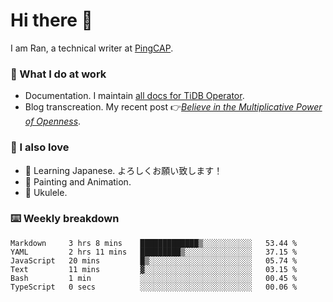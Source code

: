 # Hi there 👋

I am Ran, a technical writer at [PingCAP](https://pingcap.com/).

### 📝 What I do at work

- Documentation. I maintain [all docs for TiDB Operator](https://github.com/pingcap/docs-tidb-operator).
- Blog transcreation. My recent post 👉[*Believe in the Multiplicative Power of Openness*](https://pingcap.com/blog/believe-in-the-multiplicative-power-of-openness-open-source-community).

### 🤠 I also love

- 💬 Learning Japanese. よろしくお願い致します！ 
- 🎨 Painting and Animation. 
- 🎵 Ukulele.

### ⌨️ Weekly breakdown

<!--START_SECTION:waka-->

```text
Markdown     3 hrs 8 mins    █████████████▒░░░░░░░░░░░   53.44 %
YAML         2 hrs 11 mins   █████████▒░░░░░░░░░░░░░░░   37.15 %
JavaScript   20 mins         █▒░░░░░░░░░░░░░░░░░░░░░░░   05.74 %
Text         11 mins         ▓░░░░░░░░░░░░░░░░░░░░░░░░   03.15 %
Bash         1 min           ░░░░░░░░░░░░░░░░░░░░░░░░░   00.45 %
TypeScript   0 secs          ░░░░░░░░░░░░░░░░░░░░░░░░░   00.06 %
```

<!--END_SECTION:waka-->
